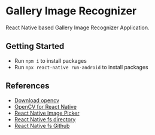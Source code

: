 # Gallery Image Recognizer

React Native based Gallery Image Recognizer Application.

## Getting Started

- Run `npm i` to install packages
- Run `npx react-native run-android` to install packages

## References

- [Download opencv](https://sourceforge.net/projects/opencvlibrary/files/)
- [OpenCV for React Native](https://medium.com/hackernoon/how-to-use-opencv-in-react-native-for-image-processing-db997e73678c)
- [React Native Image Picker](https://github.com/react-native-image-picker/react-native-image-picker)
- [React Native fs directory](https://dev-yakuza.posstree.com/en/react-native/react-native-fs/#directory)
- [React Native fs Github](https://github.com/itinance/react-native-fs#usage-android)
